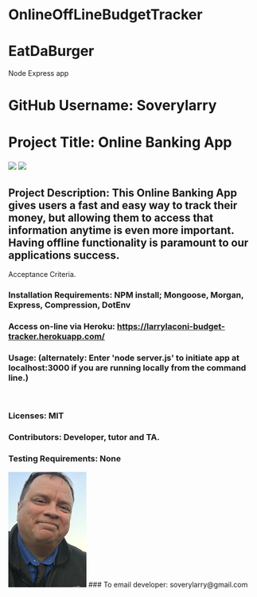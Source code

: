 # OnlineOffLineBudgetTracker

# EatDaBurger
Node Express app


# GitHub Username:   Soverylarry

# Project Title:     Online Banking App
### <img src= "https://img.shields.io/github/languages/count/soverylarry/EmployeeTracker">  <img src="https://img.shields.io/github/license/soverylarry/EmployeeTracker">

## Project Description: This Online Banking App gives users a fast and easy way to track their money, but allowing them to access that information anytime is even more important. Having offline functionality is paramount to our applications success.

Acceptance Criteria. 




### Installation Requirements: NPM install; Mongoose, Morgan, Express, Compression, DotEnv

### Access on-line via Heroku: https://larrylaconi-budget-tracker.herokuapp.com/

### Usage:   (alternately: Enter 'node server.js' to initiate app at localhost:3000 if you are running locally from the command line.)

<img src="">

### Licenses: MIT
### Contributors:         Developer, tutor and TA.
### Testing Requirements: None
<img alt="D'oh!" src="https://github.com/soverylarry/EatDaBurger/blob/master/public/assets/img/LLBridgeReduced.png">
### To email developer: soverylarry@gmail.com
